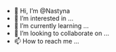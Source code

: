 - 👋 Hi, I’m @Nastyna
- 👀 I’m interested in ...
- 🌱 I’m currently learning ...
- 💞️ I’m looking to collaborate on ...
- 📫 How to reach me ...

<!---
Nastyna/Nastyna is a ✨ special ✨ repository because its `README.md` (this file) appears on your GitHub profile.
You can click the Preview link to take a look at your changes.
--->
